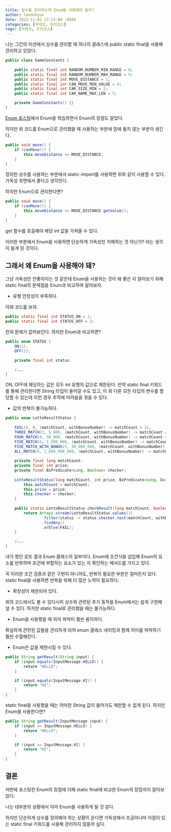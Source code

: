 ```yaml
---
title: 상수를 관리하는데 Enum을 사용해야 할까?
author: leedohyun
date: 2023-11-01 17:13:00 -0500
categories: [우테코, 프리코스]
tags: [우테코, 프리코스]
---
```


나는 그간의 미션에서 상수를 관리할 때 하나의 클래스에 public static final을 사용해 관리하고 있었다.

```java
public class GameConstants {  
  
	public static final int RANDOM_NUMBER_MIN_RANGE = 0;  
	public static final int RANDOM_NUMBER_MAX_RANGE = 9;  
	public static final int MOVE_DISTANCE = 1;  
	public static final int CAN_MOVE_MIN_VALUE = 4;  
	public static final int CAR_SIZE_MIN = 2;  
	public static final int CAR_NAME_MAX_LEN = 5;

	private GameConstants() {}  
}
```

[Enum 포스팅](https://ldhapple.github.io/posts/Enum-%ED%99%9C%EC%9A%A9/)에서 Enum을 학습하면서 Enum의 장점도 알았다.

하지만 위 코드를 Enum으로 관리했을 때 사용하는 부분에 맘에 들지 않는 부분이 생긴다.

```java
public void move() {  
	if (canMove()) {  
		this.moveDistance += MOVE_DISTANCE;  
	}  
}
```

정의한 상수를 사용하는 부분에서 static-import를 사용하면 위와 같이 사용할 수 있다. 가독성 측면에서 좋다고 생각한다.

하지만 Enum으로 관리한다면?

```java
public void move() {  
	if (canMove()) {  
		this.moveDistance += MOVE_DISTANCE.getValue();  
	}  
}
```

get 함수를 호출해야 해당 int 값을 가져올 수 있다. 

이러한 부분에서 Enum을 사용하면 단순하게 가독성만 저해하는 것 아닌가? 라는 생각이 들게 된 것이다.

## 그래서 왜 Enum을 사용해야 돼?

그냥 가독성만 안좋아지는 것 같은데 Enum을 사용하는 것이 왜 좋은 지 알아보기 위해 static final의 문제점을 Enum과 비교하여 알아보자.

- 유형 안정성이 부족하다.

아래 코드를 보자.

```java
public static final int STATUS_ON = 1;
public static final int STATUS_OFF = 2;
```

전혀 문제가 없어보인다. 하지만 Enum과 비교하면?

```java
public enum STATUS {
	ON(1),
	OFF(2);

	private final int status;

	/...
}
```

ON, OFF에 해당하는 값은 모두 int 유형의 값으로 제한된다. 만약 static final 키워드를 통해 관리한다면 String 타입이 들어갈 수도 있고, 이 외 다른 모든 타입의 변수를 할당할 수 있는데 이런 경우 추적에 어려움을 겪을 수 있다.

- 값의 반복이 불가능하다.

```java
public enum LottoResultStatus {  
  
	FAIL(0, 0, (matchCount, withBonusNumber) -> matchCount < 3),  
	THREE_MATCH(3, 5_000, (matchCount, withBonusNumber) -> matchCount == 3),  
	FOUR_MATCH(4, 50_000, (matchCount, withBonusNumber) -> matchCount == 4),  
	FIVE_MATCH(5, 1_500_000, (matchCount, withBonusNumber) -> matchCount == 5 && !withBonusNumber),  
	FIVE_MATCH_WITH_BONUS(5, 30_000_000, (matchCount, withBonusNumber) -> matchCount == 5 && withBonusNumber),  
	ALL_MATCH(6, 2_000_000_000, (matchCount, withBonusNumber) -> matchCount == 6);  
	  
	private final long matchCount;  
	private final int prize;  
	private final BiPredicate<Long, Boolean> checker;  
	  
	LottoResultStatus(long matchCount, int prize, BiPredicate<Long, Boolean> checker) {  
		this.matchCount = matchCount;  
		this.prize = prize;  
		this.checker = checker;  
	}  
	  
	public static LottoResultStatus checkResult(long matchCount, boolean withBonusNum) {  
		return Arrays.stream(LottoResultStatus.values())  
				.filter(status -> status.checker.test(matchCount, withBonusNum))  
				.findAny()  
				.orElse(FAIL);  
	}

	/...
}
```

내가 짰던 로또 결과 Enum 클래스의 일부이다. Enum에 조건식을 삽입해 Enum의 요소를 반복하며 조건에 부합하는 요소가 있는 지 확인하는 메서드를 가지고 있다.

꼭 이러한 조건 검증과 같은 구현이 아니어도, 반복이 필요한 부분은 얼마든지 있다. static final을 사용하면 반복을 위해 더 많은 노력이 필요하다.

- 확장성이 제한되어 있다.

위의 코드에서도 볼 수 있다시피 상수와 관련된 추가 동작을 Enum에서는 쉽게 구현해낼 수 있다. 하지만 static final로 관리했을 때는 불가능하다.

- Enum을 사용했을 때 의미 파악이 훨씬 용이하다.

확실하게 관련된 값들을 관리하게 되어 enum 클래스 네이밍과 함께 의미를 파악하기 훨씬 수월해진다.

- Enum은 값을 제한시킬 수 있다.

```java
public String getResult(String input) {
	if (input.equals(InputMessage.HELLO)) {
		return "HELLO";
	}

	if (input.equals(InputMessage.HI)) {
		return "HI";
	}
}
```

static final을 사용했을 때는 어떠한 String 값이 들어가도 제한할 수 없게 된다.
하지만 Enum을 사용한다면?

```java
public String getResult(InputMessage input) {
	if (input == InputMessage.HELLO) {
		return "HELLO";
	}

	if (input == InputMessage.HI) {
		return "HI";
	}
}
```

## 결론

저번에 포스팅한 Enum의 장점에 더해 static final에 비교한 Enum의 장점까지 알아보았다.

나는 대부분의 상황에서 아마 Enum을 사용하게 될 것 같다. 

하지만 단순하게 상수를 정의해야 하는 상황이 온다면 가독성에서 조금이나마 이점이 있는 static final 키워드를 사용해 관리하지 않을까 싶다.